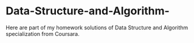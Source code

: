 # Data-Structure-and-Algorithm-
Here are part of my homework solutions of Data Structure and Algorithm specialization from Coursara. 

